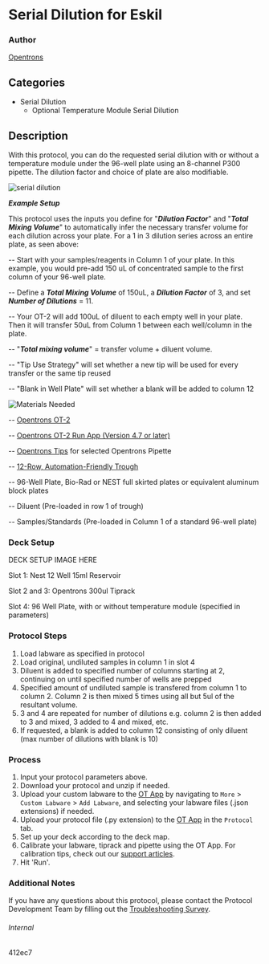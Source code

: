 # Serial Dilution for Eskil

### Author
[Opentrons](https://opentrons.com/)

## Categories
* Serial Dilution
	* Optional Temperature Module Serial Dilution

## Description
With this protocol, you can do the requested serial dilution with or without a temperature module under the 96-well plate using an 8-channel P300 pipette. The dilution factor and choice of plate are also modifiable.

![serial dilution](https://s3.amazonaws.com/opentrons-protocol-library-website/custom-README-images/customizable-serial-dilution/Customizable+Serial+Dilution+Illustration+LATEST+VERSION.jpg)

***Example Setup***

This protocol uses the inputs you define for "***Dilution Factor***" and "***Total Mixing Volume***" to automatically infer the necessary transfer volume for each dilution across your plate. For a 1 in 3 dilution series across an entire plate, as seen above:

-- Start with your samples/reagents in Column 1 of your plate. In this example, you would pre-add 150 uL of concentrated sample to the first column of your 96-well plate.

-- Define a ***Total Mixing Volume*** of 150uL, a ***Dilution Factor*** of 3, and set ***Number of Dilutions*** = 11.

-- Your OT-2 will add 100uL of diluent to each empty well in your plate. Then it will transfer 50uL from Column 1 between each well/column in the plate.

-- "***Total mixing volume***" = transfer volume + diluent volume.

-- "Tip Use Strategy" will set whether a new tip will be used for every transfer or the same tip reused

-- "Blank in Well Plate" will set whether a blank will be added to column 12

![Materials Needed](https://s3.amazonaws.com/opentrons-protocol-library-website/custom-README-images/customizable-serial-dilution/materials.png)

-- [Opentrons OT-2](http://opentrons.com/ot-2)

-- [Opentrons OT-2 Run App (Version 4.7 or later)](http://opentrons.com/ot-app)

-- [Opentrons Tips](https://shop.opentrons.com/collections/opentrons-tips/products/opentrons-300ul-tips-racks-9-600-tips) for selected Opentrons Pipette

-- [12-Row, Automation-Friendly Trough](https://shop.opentrons.com/nest-12-well-reservoirs-15-ml/)

-- 96-Well Plate, Bio-Rad or NEST full skirted plates or equivalent aluminum block plates

-- Diluent (Pre-loaded in row 1 of trough)

-- Samples/Standards (Pre-loaded in Column 1 of a standard 96-well plate)

### Deck Setup

DECK SETUP IMAGE HERE

Slot 1: Nest 12 Well 15ml Reservoir

Slot 2 and 3: Opentrons 300ul Tiprack

Slot 4: 96 Well Plate, with or without temperature module (specified in parameters)

### Protocol Steps
1. Load labware as specified in protocol
2. Load original, undiluted samples in column 1 in slot 4
3. Diluent is added to specified number of columns starting at 2, continuing on until specified number of wells are prepped
4. Specified amount of undiluted sample is transfered from column 1 to column 2. Column 2 is then mixed 5 times using all but 5ul of the resultant volume.
5. 3 and 4 are repeated for number of dilutions e.g. column 2 is then added to 3 and mixed, 3 added to 4 and mixed, etc.
6. If requested, a blank is added to column 12 consisting of only diluent (max number of dilutions with blank is 10)


### Process
1. Input your protocol parameters above.
2. Download your protocol and unzip if needed.
3. Upload your custom labware to the [OT App](https://opentrons.com/ot-app) by navigating to `More` > `Custom Labware` > `Add Labware`, and selecting your labware files (.json extensions) if needed.
4. Upload your protocol file (.py extension) to the [OT App](https://opentrons.com/ot-app) in the `Protocol` tab.
5. Set up your deck according to the deck map.
6. Calibrate your labware, tiprack and pipette using the OT App. For calibration tips, check out our [support articles](https://support.opentrons.com/en/collections/1559720-guide-for-getting-started-with-the-ot-2).
7. Hit 'Run'.

### Additional Notes
If you have any questions about this protocol, please contact the Protocol Development Team by filling out the [Troubleshooting Survey](https://protocol-troubleshooting.paperform.co/).

###### Internal
412ec7
